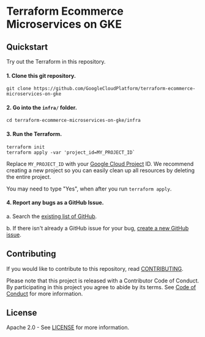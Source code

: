 # Terraform Ecommerce Microservices on GKE

## Quickstart

Try out the Terraform in this repository.

#### 1. Clone this git repository.

```
git clone https://github.com/GoogleCloudPlatform/terraform-ecommerce-microservices-on-gke
```

#### 2. Go into the `infra/` folder.

```
cd terraform-ecommerce-microservices-on-gke/infra
```

#### 3. Run the Terraform.

```
terraform init
terraform apply -var 'project_id=MY_PROJECT_ID`
```

Replace `MY_PROJECT_ID` with your [Google Cloud Project](https://cloud.google.com/resource-manager/docs/creating-managing-projects) ID. We recommend creating a new project so you can easily clean up all resources by deleting the entire project.

You may need to type "Yes", when after you run `terraform apply`.

#### 4. Report any bugs as a GitHub Issue.

a. Search the [existing list of GitHub](https://github.com/GoogleCloudPlatform/terraform-ecommerce-microservices-on-gke/issues?q=is%3Aissue).

b. If there isn't already a GitHub issue for your bug, [create a new GitHub issue](https://github.com/GoogleCloudPlatform/terraform-ecommerce-microservices-on-gke/issues/new/choose).

## Contributing

If you would like to contribute to this repository, read [CONTRIBUTING](CONTRIBUTING.md).

Please note that this project is released with a Contributor Code of Conduct. By participating in
this project you agree to abide by its terms. See [Code of Conduct](CODE_OF_CONDUCT.md) for more
information.

## License

Apache 2.0 - See [LICENSE](LICENSE) for more information.
